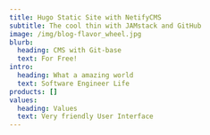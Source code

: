 ```yaml
---
title: Hugo Static Site with NetifyCMS
subtitle: The cool thin with JAMstack and GitHub
image: /img/blog-flavor_wheel.jpg
blurb:
  heading: CMS with Git-base
  text: For Free!
intro:
  heading: What a amazing world
  text: Software Engineer Life
products: []
values:
  heading: Values
  text: Very friendly User Interface
---
```



